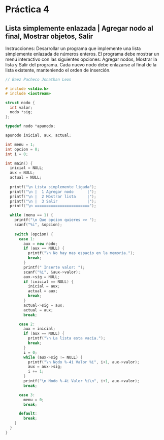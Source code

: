 # Práctica 4

## Lista simplemente enlazada | Agregar nodo al final, Mostrar objetos, Salir

Instrucciones:
Desarrollar un programa que implemente una lista simplemente enlazada de números enteros.
El programa debe mostrar un menú interactivo con las siguientes opciones: Agregar nodos, Mostrar la lista y Salir del programa.
Cada nuevo nodo debe enlazarse al final de la lista existente, manteniendo el orden de inserción.

``` cpp
// Baez Pacheco Jonathan Leon 

# include <stdio.h>
# include <iostream>

struct nodo {
  int valor;
  nodo *sig;
};

typedef nodo *apunodo;

apunodo inicial, aux, actual;

int menu = 1;
int opcion = 0;
int i = 0;

int main() {
  inicial = NULL;
  aux = NULL;
  actual = NULL;
  
  printf("\n Lista simplemente ligada");
  printf("\n |  1 Agregar nodo      |");
  printf("\n |  2 Mostrar lista     |");
  printf("\n |  3 Salir             |");
  printf("\n ========================");

  while (menu == 1) {
    printf("\n Que opcion quieres >> ");
    scanf("%i", &opcion);
    
    switch (opcion) {
      case 1:
        aux = new nodo;
        if (aux == NULL) {
          printf("\n No hay mas espacio en la memoria.");
          break;
        }
        printf(" Inserte valor: ");
        scanf("%i", &aux->valor);
        aux->sig = NULL; 
        if (inicial == NULL) {
          inicial = aux;
          actual = aux;
          break;
        }
        actual->sig = aux;
        actual = aux;
        break;

      case 2:
        aux = inicial;
        if (aux == NULL) {
          printf("\n La lista esta vacia.");
          break;
        }
        i = 0;
        while (aux->sig != NULL) {
          printf("\n Nodo %-4i Valor %i", i+1, aux->valor);
          aux = aux->sig;
          i += 1;
        }
        printf("\n Nodo %-4i Valor %i\n", i+1, aux->valor);
        break;

      case 3:
        menu = 0;
        break;

      default:
        break;
    }
  }
}
```
